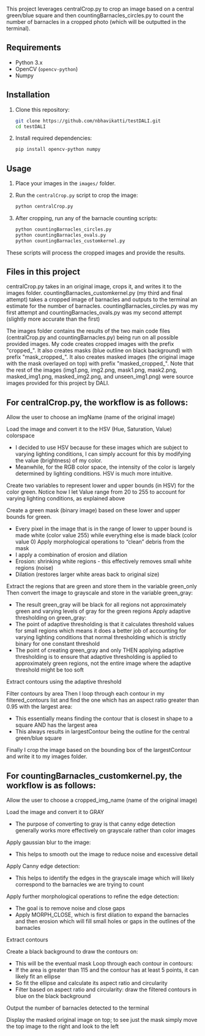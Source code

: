 This project leverages centralCrop.py to crop an image based on a central green/blue square and then countingBarnacles_circles.py to count the number of barnacles in a cropped photo (which will be outputted in the terminal). 

## Requirements
- Python 3.x
- OpenCV (`opencv-python`)
- Numpy

## Installation

1. Clone this repository:

    ```bash
    git clone https://github.com/nbhavikatti/testDALI.git
    cd testDALI
    ```

2. Install required dependencies:

    ```bash
    pip install opencv-python numpy
    ```

## Usage

1. Place your images in the `images/` folder.
2. Run the `centralCrop.py` script to crop the image:

    ```bash
    python centralCrop.py
    ```

3. After cropping, run any of the barnacle counting scripts:

    ```bash
    python countingBarnacles_circles.py
    python countingBarnacles_ovals.py
    python countingBarnacles_customkernel.py
    ```

These scripts will process the cropped images and provide the results.

## Files in this project

centralCrop.py takes in an original image, crops it, and writes it to the images folder. 
countingBarnacles_customkernel.py (my third and final attempt) takes a cropped image of barnacles and outputs to the terminal an estimate for the number of barnacles.
countingBarnacles_circles.py was my first attempt and countingBarnacles_ovals.py was my second attempt (slightly more accurate than the first)

The images folder contains the results of the two main code files (centralCrop.py and countingBarnacles.py) being run on all possible provided images.
My code creates cropped images with the prefix "cropped_". It also creates masks (blue outline on black background) with prefix "mask_cropped_".
It also creates masked images (the original image with the mask overlayed on top) with prefix "masked_cropped_".
Note that the rest of the images (img1.png, img2.png, mask1.png, mask2.png, masked_img1.png, masked_img2.png, and unseen_img1.png) were source images provided for this project by DALI.

## __For centralCrop.py, the workflow is as follows:__

Allow the user to choose an imgName (name of the original image)

Load the image and convert it to the HSV (Hue, Saturation, Value) colorspace
- I decided to use HSV because for these images which are subject to varying lighting conditions, I can simply account for this by modifying the value (brightness) of my color. 
- Meanwhile, for the RGB color space, the intensity of the color is largely determined by lighting conditions. HSV is much more intuitive.
  
Create two variables to represent lower and upper bounds (in HSV) for the color green. Notice how I let Value range from 20 to 255 to account for varying lighting conditions, as explained above

Create a green mask (binary image) based on these lower and upper bounds for green.
- Every pixel in the image that is in the range of lower to upper bound is made white (color value 255) while everything else is made black (color value 0)
Apply morphological operations to “clean” debris from the mask
- I apply a combination of erosion and dilation
- Erosion: shrinking white regions - this effectively removes small white regions (noise)
- Dilation (restores larger white areas back to original size)
  
Extract the regions that are green and store them in the variable green_only
Then convert the image to grayscale and store in the variable green_gray:
- The result green_gray will be black for all regions not approximately green and varying levels of gray for the green regions
Apply adaptive thresholding on green_gray:
- The point of adaptive thresholding is that it calculates threshold values for small regions which means it does a better job of accounting for varying lighting conditions that normal thresholding which is strictly binary for one constant threshold
- The point of creating green_gray and only THEN applying adaptive thresholding is to ensure that adaptive thresholding is applied to approximately green regions, not the entire image where the adaptive threshold might be too soft
  
Extract contours using the adaptive threshold

Filter contours by area
Then I loop through each contour in my filtered_contours list and find the one which has an aspect ratio greater than 0.95 with the largest area:
- This essentially means finding the contour that is closest in shape to a square AND has the largest area
- This always results in largestContour being the outline for the central green/blue square
  
Finally I crop the image based on the bounding box of the largestContour and write it to my images folder.

## __For countingBarnacles_customkernel.py, the workflow is as follows:__

Allow the user to choose a cropped_img_name (name of the original image)

Load the image and convert it to GRAY
- The purpose of converting to gray is that canny edge detection generally works more effectively on grayscale rather than color images
  
Apply gaussian blur to the image:
- This helps to smooth out the image to reduce noise and excessive detail
  
Apply Canny edge detection:
- This helps to identify the edges in the grayscale image which will likely correspond to the barnacles we are trying to count
  
Apply further morphological operations to refine the edge detection:
- The goal is to remove noise and close gaps
- Apply MORPH_CLOSE, which is first dilation to expand the barnacles and then erosion which will fill small holes or gaps in the outlines of the barnacles
  
Extract contours

Create a black background to draw the contours on:
- This will be the eventual mask
Loop through each contour in contours:
- If the area is greater than 115 and the contour has at least 5 points, it can likely fit an ellipse
- So fit the ellipse and calculate its aspect ratio and circularity
- Filter based on aspect ratio and circularity: draw the filtered contours in blue on the black background
  
Output the number of barnacles detected to the terminal

Display the masked original image on top; to see just the mask simply move the top image to the right and look to the left

